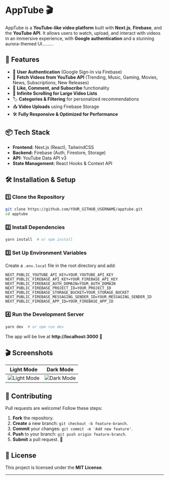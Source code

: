 # AppTube 🎬

AppTube is a **YouTube-like video platform** built with **Next.js**, **Firebase**, and the **YouTube API**. It allows users to watch, upload, and interact with videos in an immersive experience, with **Google authentication** and a stunning aurora-themed UI.........

## 🚀 Features
- 🌟 **User Authentication** (Google Sign-In via Firebase)
- 🎥 **Fetch Videos from YouTube API** (Trending, Music, Gaming, Movies, News, Subscriptions, New Releases)
- 🔗 **Like, Comment, and Subscribe** functionality
- 🔄 **Infinite Scrolling for Large Video Lists**
- 🏷 **Categories & Filtering** for personalized recommendations
- 📤 **Video Uploads** using Firebase Storage
- 🛠 **Fully Responsive & Optimized for Performance**

## 📦 Tech Stack
- **Frontend:** Next.js (React), TailwindCSS
- **Backend:** Firebase (Auth, Firestore, Storage)
- **API:** YouTube Data API v3
- **State Management:** React Hooks & Context API

## 🛠 Installation & Setup

### 1️⃣ Clone the Repository
```sh
git clone https://github.com/YOUR_GITHUB_USERNAME/apptube.git
cd apptube
```

### 2️⃣ Install Dependencies
```sh
yarn install  # or npm install
```

### 3️⃣ Set Up Environment Variables
Create a `.env.local` file in the root directory and add:
```env
NEXT_PUBLIC_YOUTUBE_API_KEY=YOUR_YOUTUBE_API_KEY
NEXT_PUBLIC_FIREBASE_API_KEY=YOUR_FIREBASE_API_KEY
NEXT_PUBLIC_FIREBASE_AUTH_DOMAIN=YOUR_AUTH_DOMAIN
NEXT_PUBLIC_FIREBASE_PROJECT_ID=YOUR_PROJECT_ID
NEXT_PUBLIC_FIREBASE_STORAGE_BUCKET=YOUR_STORAGE_BUCKET
NEXT_PUBLIC_FIREBASE_MESSAGING_SENDER_ID=YOUR_MESSAGING_SENDER_ID
NEXT_PUBLIC_FIREBASE_APP_ID=YOUR_FIREBASE_APP_ID
```

### 4️⃣ Run the Development Server
```sh
yarn dev  # or npm run dev
```
The app will be live at **http://localhost:3000** 🚀

## 🎬 Screenshots
| Light Mode | Dark Mode |
|-----------|-----------|
| ![Light Mode](screenshots/light-mode.png) | ![Dark Mode](screenshots/dark-mode.png) |

## 🌟 Contributing
Pull requests are welcome! Follow these steps:
1. **Fork** the repository.
2. **Create** a new branch: `git checkout -b feature-branch`.
3. **Commit** your changes: `git commit -m 'Add new feature'`.
4. **Push** to your branch: `git push origin feature-branch`.
5. **Submit** a pull request. 🚀

## 📜 License
This project is licensed under the **MIT License**.

---

